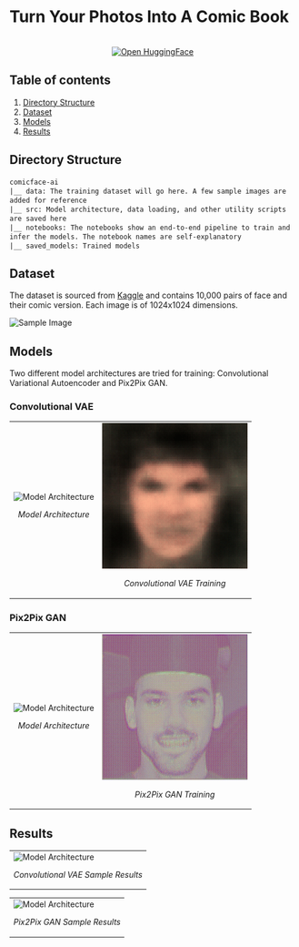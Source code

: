 # Turn Your Photos Into A Comic Book

<br />
<div align="center">
<a target="_blank" href="https://huggingface.co/spaces/kmnis/comicface.ai">
  <img src="https://img.shields.io/badge/%F0%9F%A4%97%20Hugging%20Face-Demo-blue" alt="Open HuggingFace"/>
</a>
</div>

## Table of contents
1. [Directory Structure](#dir)
2. [Dataset](#dataset)
3. [Models](#models)
4. [Results](#results)

## Directory Structure <a name="dir"></a>
```
comicface-ai
|__ data: The training dataset will go here. A few sample images are added for reference
|__ src: Model architecture, data loading, and other utility scripts are saved here
|__ notebooks: The notebooks show an end-to-end pipeline to train and infer the models. The notebook names are self-explanatory
|__ saved_models: Trained models
```

## Dataset <a name="dataset"></a>
The dataset is sourced from [Kaggle](https://www.kaggle.com/datasets/defileroff/comic-faces-paired-synthetic-v2) and contains 10,000 pairs of face and their comic version. Each image is of 1024x1024 dimensions.

![Sample Image](https://github.com/kmnis/comicface-ai/assets/20987291/a1e9c4b7-b89b-482f-9dcd-ac424116ce5e)

## Models <a name="models"></a>
Two different model architectures are tried for training: Convolutional Variational Autoencoder and Pix2Pix GAN.

### Convolutional VAE

<table>
  <tr>
    <td>
      <img src="https://github.com/kmnis/comicface-ai/assets/20987291/8172ff0d-8208-4d88-a646-d880ff61739a" alt="Model Architecture" width="500"/>
      <p align="center"><em>Model Architecture</em></p>
    </td>
    <td>
      <img src="saved_models/vae/training_progress/vae_training.gif" alt="Image 2"/>
      <p align="center"><em>Convolutional VAE Training</em></p>
    </td>
  </tr>
</table>

### Pix2Pix GAN

<table>
  <tr>
    <td>
      <img src="https://github.com/kmnis/comicface-ai/assets/20987291/b2123082-a1f0-4094-adec-4585a3d8a6bb" alt="Model Architecture" width="500"/>
      <p align="center"><em>Model Architecture</em></p>
    </td>
    <td>
      <img src="saved_models/pix2pix/training_progress/pix2pix_training.gif" alt="Image 2"/>
      <p align="center"><em>Pix2Pix GAN Training</em></p>
    </td>
  </tr>
</table>

## Results <a name="results"></a>

<table>
  <tr>
    <td>
      <img src="https://github.com/kmnis/comicface-ai/assets/20987291/0a163dc0-6fb5-4e13-b80e-f7e855bf9055" alt="Model Architecture" width="100%"/>
      <p align="center"><em>Convolutional VAE Sample Results</em></p>
    </td>
  </tr>
</table>

<table>
  <tr>
    <td>
      <img src="https://github.com/kmnis/comicface-ai/assets/20987291/b919f988-7e60-4f88-96dc-460b7e2767b0" alt="Model Architecture" width="100%"/>
      <p align="center"><em>Pix2Pix GAN Sample Results</em></p>
    </td>
  </tr>
</table>
